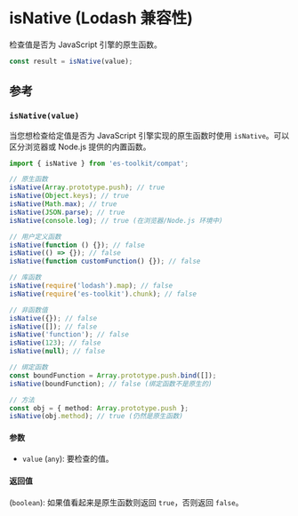# isNative (Lodash 兼容性)

检查值是否为 JavaScript 引擎的原生函数。

```typescript
const result = isNative(value);
```

## 参考

### `isNative(value)`

当您想检查给定值是否为 JavaScript 引擎实现的原生函数时使用 `isNative`。可以区分浏览器或 Node.js 提供的内置函数。

```typescript
import { isNative } from 'es-toolkit/compat';

// 原生函数
isNative(Array.prototype.push); // true
isNative(Object.keys); // true
isNative(Math.max); // true
isNative(JSON.parse); // true
isNative(console.log); // true (在浏览器/Node.js 环境中)

// 用户定义函数
isNative(function () {}); // false
isNative(() => {}); // false
isNative(function customFunction() {}); // false

// 库函数
isNative(require('lodash').map); // false
isNative(require('es-toolkit').chunk); // false

// 非函数值
isNative({}); // false
isNative([]); // false
isNative('function'); // false
isNative(123); // false
isNative(null); // false

// 绑定函数
const boundFunction = Array.prototype.push.bind([]);
isNative(boundFunction); // false (绑定函数不是原生的)

// 方法
const obj = { method: Array.prototype.push };
isNative(obj.method); // true (仍然是原生函数)
```

#### 参数

- `value` (`any`): 要检查的值。

#### 返回值

(`boolean`): 如果值看起来是原生函数则返回 `true`，否则返回 `false`。
